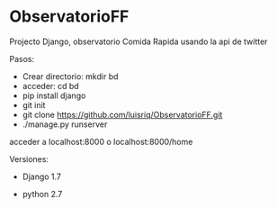 ObservatorioFF
==============

Projecto Django, observatorio Comida Rapida usando la api de twitter

Pasos:
* Crear directorio: mkdir bd
* acceder: cd bd
* pip install django
* git init
* git clone https://github.com/luisriq/ObservatorioFF.git
* ./manage.py runserver

acceder a localhost:8000
o localhost:8000/home

Versiones: 

* Django 1.7

* python 2.7

